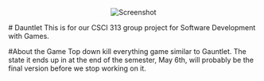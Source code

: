 <p align="center">
  <img src="http://i.imgur.com/eFWpEvb.jpg" alt="Screenshot"/>
</p>
# Dauntlet
This is for our CSCI 313 group project for Software Development with Games.

#About the Game
Top down kill everything game similar to Gauntlet. 
The state it ends up in at the end of the semester, May 6th, will probably be the final version before we stop working on it.




